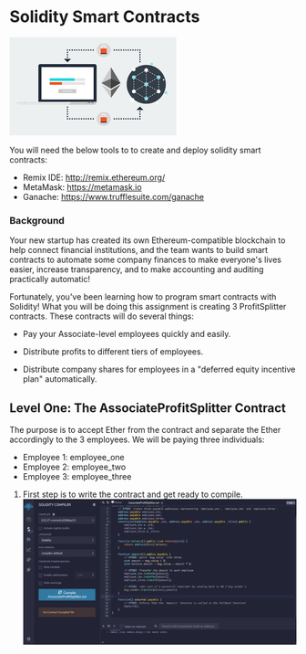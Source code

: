 # Solidity Smart Contracts

![Smart Contract](./Screenshots/smart_contracts.png) 

You will need the below tools to to create and deploy solidity smart contracts:
  - Remix IDE: http://remix.ethereum.org/
  - MetaMask: https://metamask.io
  - Ganache: https://www.trufflesuite.com/ganache

### Background

Your new startup has created its own Ethereum-compatible blockchain to help connect financial institutions, and the team wants to build smart contracts to automate some company finances to make everyone's lives easier, increase transparency, and to make accounting and auditing practically automatic!

Fortunately, you've been learning how to program smart contracts with Solidity! What you will be doing this assignment is creating 3 ProfitSplitter contracts. These contracts will do several things:

 - Pay your Associate-level employees quickly and easily.

 - Distribute profits to different tiers of employees.

 - Distribute company shares for employees in a "deferred equity incentive plan" automatically.

## Level One: The AssociateProfitSplitter Contract

The purpose is to accept Ether from the contract and separate the Ether accordingly to the 3 employees. We will be paying three individuals:
 - Employee 1: employee_one
 - Employee 2: employee_two
 - Employee 3: employee_three

1. First step is to write the contract and get ready to compile. 
![Compile](./Screenshots/Associate_profit_compile.png) 
